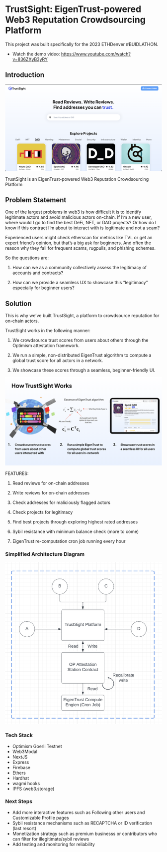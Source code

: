 # TrustSight: EigenTrust-powered Web3 Reputation Crowdsourcing Platform

This project was built specifically for the 2023 ETHDenver #BUIDLATHON.

- Watch the demo video: https://www.youtube.com/watch?v=836ZXyB3yRY

## Introduction

![](/landing.png)

TrustSight is an EigenTrust-powered Web3 Reputation Crowdsourcing Platform

## Problem Statement
One of the largest problems in web3 is how difficult it is to identify legitimate actors and avoid malicious actors on-chain. If I’m a new user, where would I go to find the best DeFi, NFT, or DAO projects? Or how do I know if this contract I’m about to interact with is legitimate and not a scam? 

Experienced users might check etherscan for metrics like TVL or get an expert friend’s opinion, but that’s a big ask for beginners. And often the reason why they fall for frequent scams, rugpulls, and phishing schemes.

So the questions are:

1. How can we as a community collectively assess the legitimacy of accounts and contracts?

2. How can we provide a seamless UX to showcase this “legitimacy” especially for beginner users?

## Solution
This is why we’ve built TrustSight, a platform to crowdsource reputation for on-chain actors.

TrustSight works in the following manner:

1. We crowdsource trust scores from users about others through the Optimism attestation framework.

2. We run a simple, non-distributed EigenTrust algorithm to compute a global trust score for all actors in a network.

3. We showcase these scores through a seamless, beginner-friendly UI.

![](/howitworks.png)

FEATURES:

1. Read reviews for on-chain addresses

2. Write reviews for on-chain addresses

3. Check addresses for maliciously flagged actors

4. Check projects for legitimacy

5. Find best projects through exploring highest rated addresses

6. Sybil resistance with minimum balance check (more to come)

7. EigenTrust re-computation cron job running every hour


### Simplified Architecture Diagram

![](/diagram.png)

### Tech Stack

- Optimism Goerli Testnet
- Web3Modal
- NextJS
- Express
- Firebase
- Ethers
- Hardhat
- wagmi hooks
- IPFS (web3.storage)

### Next Steps

- Add more interactive features such as Following other users and Customizable Profile pages
- Sybil resistance mechanisms such as RECAPTCHA or ID verification (last resort)
- Monetization strategy such as premium businesss or contributors who can filter for illegitimate/sybil reviews
- Add testing and monitoring for reliability
